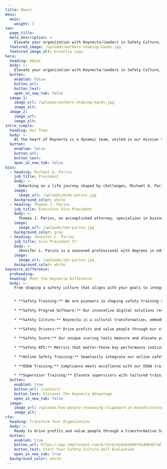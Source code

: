 ```yaml
---
title: About
menu:
  main:
    weight: 3
seo:
  page_title:
  meta_description: >-
    Elevate your organization with Keynecta—leaders in Safety Culture, Safety Training and innovative Safety Program Software.
  featured_image: /uploads/workers-shaking-hands.jpg
  featured_image_alt: Essentia Logo
hero:
  heading: About
  body: >-
    Elevate your organization with Keynecta—leaders in Safety Culture, Safety Training and innovative Safety Program Software.
  button:
    enabled: false
    button_url: 
    button_text: 
    open_in_new_tab: false
  image_1:
    image_url: /uploads/workers-shaking-hands.jpg
    image_alt:
  image_2:
    image_url:
    image_alt:
intro_simple:
  heading: Our Team
  body: >-
    At the heart of Keynecta is a dynamic team, united in our mission to redefine safety in the workplace. We are not just architects of safety solutions; we are champions of a cultural shift to value people and drive profits. Our commitment extends beyond protocols. We believe in cultivating a Safety Culture that becomes the backbone of organizational success.
  button:
    enabled: false
    button_url: 
    button_text: 
    open_in_new_tab: false
bios: 
  - heading: Michael A. Parins
    job_title: President
    body: >-
      Embarking on a life journey shaped by challenges, Michael A. Parins defied odds, drawing from his street-smart education to carve a unique path. Early on, Mike entered sales with vigor, always emphasizing the value of people. His journey includes leading sales for Jaws of Life in Iowa, spearheading a startup with a $38 million revenue and later, influencing education. Retirement proved elusive for Mike. After multiple attempts, he co-founded a safety and environmental consulting company, delivering expertise to key industries. Now, at 79, Mike's relentless spirit finds a new arena in Keynecta. Joined by daughter Jennifer and brother Tom, they aim to revolutionize the safety culture for small to medium-sized businesses. Mike's work is a testament to learning, growth and the unwavering drive to make a difference.
    image:
      image_url: /uploads/mike-parins.jpg  
    background_color: white
  - heading: Thomas J. Parins
    job_title: Executive Vice President
    body: >-
      Thomas J. Parins, an accomplished attorney, specializes in business, real estate and estate planning. A graduate of Harvard Law School, he commenced his career with a prestigious Chicago-based corporate law firm. Tom returned to his hometown of Green Bay, WI, to serve as legal counsel to businesses and actively contribute to corporate boards in both business and charitable sectors. His commitment extends to public service, having held elected offices at the city and county levels. As the Executive Vice President at Keynecta, Tom brings a wealth of legal expertise and governance experience to the team.
    image:
      image_url: /uploads/tom-parins.jpg  
    background_color: gray
  - heading: Jennifer L. Parins
    job_title: Vice President IT
    body: >-
      Jennifer L. Parins is a seasoned professional with degrees in education and mathematics from Marquette University. Through decades of experience in the educational system, she has dedicated herself to making math accessible to a variety of students. Driven by a passion for creating practical, sustainable solutions for complex problems, Jennifer applies her skills to the development and implementation of technologies. As the Vice President IT at Keynecta, she focuses on delivering user-friendly products that enhance safety outcomes.
    image:
      image_url: /uploads/jen-parins.jpg  
    background_color: white
keynecta_difference:
  preheading:
  heading: Meet the Keynecta Difference
  body: >-
    From shaping a safety culture that aligns with your goals to integrating online training that empowers your team, we redefine safety as a strategic driver for organizational success.


    * **Safety Training:** We are pioneers in shaping safety training and fostering a proactive approach to workplace safety.
    
    * **Safety Program Software:** Our innovative digital solutions revolutionize safety programs, enhancing efficiency and impact.
    
    * **Safety Culture:** Keynecta is a cultural transformation, embedding safety as a core value in every aspect of your organization.
    
    * **Safety Drivers:** Drive profits and value people through our strategic Safety Culture initiatives.
    
    * **Safety Score:** Our unique scoring tools measure and elevate your organization's safety performance.
    
    * **Safety KPI:** Metrics that matter—these key performance indicators gauge and improve your safety initiatives.
    
    * **Online Safety Training:** Seamlessly integrate our online safety training to empower your team with knowledge and skills.
    
    * **OSHA Training:** Compliance meets excellence with our OSHA training programs.
    
    * **Supervisor Training:** Elevate supervisors with tailored training, empowering them to lead and instill a safety culture.
  button:
    enabled: true
    button_url: /contact/
    button_text: Discover the Keynecta Advantage
    open_in_new_tab: false
  image:
    image_url: /uploads/two-people-reviewing-clipboard-in-manufacturing-environment.jpg
    image_alt:
cta:
  heading: Transform Your Organization
  body: >-
    Ready to drive profits and value people through a transformative Safety Culture? Join Keynecta and redefine your organization's safety journey today.
  button:
    enabled: true
    button_url: https://app.smartsheet.com/b/form/dc6ebddd9f9a49b4b7a87e7d705fa150
    button_text: Start Your Safety Culture Self Evaluation
    open_in_new_tab: true
  background_color: white
---
```

